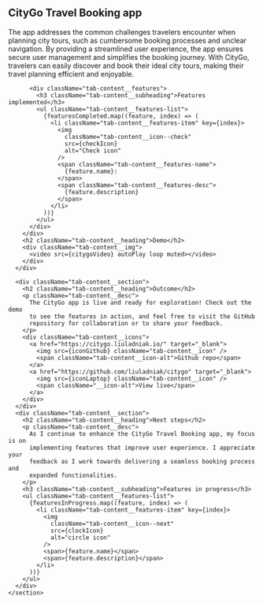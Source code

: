  <section className="tab-content">
      <div className="tab-content__section">
        <h1 className="tab-content__heading tab-content__heading--page">
          CityGo Travel Booking app
        </h1>
        <div className="tab-content__overview">
          <p className="tab-content__desc">
            The app addresses the common challenges travelers encounter when
            planning city tours, such as cumbersome booking processes and
            unclear navigation. By providing a streamlined user experience, the
            app ensures secure user management and simplifies the booking
            journey. With CityGo, travelers can easily discover and book their
            ideal city tours, making their travel planning efficient and
            enjoyable.
          </p>

          <div className="tab-content__features">
            <h3 className="tab-content__subheading">Features implemented</h3>
            <ul className="tab-content__features-list">
              {featuresCompleted.map((feature, index) => (
                <li className="tab-content__features-item" key={index}>
                  <img
                    className="tab-content__icon--check"
                    src={checkIcon}
                    alt="Check icon"
                  />
                  <span className="tab-content__features-name">
                    {feature.name}:
                  </span>
                  <span className="tab-content__features-desc">
                    {feature.description}
                  </span>
                </li>
              ))}
            </ul>
          </div>
        </div>
        <h2 className="tab-content__heading">Demo</h2>
        <div className="tab-content__img">
          <video src={citygoVideo} autoPlay loop muted></video>
        </div>
      </div>

      <div className="tab-content__section">
        <h2 className="tab-content__heading">Outcome</h2>
        <p className="tab-content__desc">
          The CityGo app is live and ready for exploration! Check out the demo
          to see the features in action, and feel free to visit the GitHub
          repository for collaboration or to share your feedback.
        </p>
        <div className="tab-content__icons">
          <a href="https://citygo.liuladniak.io/" target="_blank">
            <img src={iconGithub} className="tab-content__icon" />
            <span className="tab-content__icon-alt">Github repo</span>
          </a>
          <a href="https://github.com/liuladniak/citygo" target="_blank">
            <img src={iconLaptop} className="tab-content__icon" />
            <span className="__icon-alt">View live</span>
          </a>
        </div>
      </div>
      <div className="tab-content__section">
        <h2 className="tab-content__heading">Next steps</h2>
        <p className="tab-content__desc">
          As I continue to enhance the CityGo Travel Booking app, my focus is on
          implementing features that improve user experience. I appreciate your
          feedback as I work towards delivering a seamless booking process and
          expanded functionalities.
        </p>
        <h3 className="tab-content__subheading">Features in progress</h3>
        <ul className="tab-content__features-list">
          {featuresInProgress.map((feature, index) => (
            <li className="tab-content__features-item" key={index}>
              <img
                className="tab-content__icon--next"
                src={clockIcon}
                alt="circle icon"
              />
              <span>{feature.name}</span>
              <span>{feature.description}</span>
            </li>
          ))}
        </ul>
      </div>
    </section>
